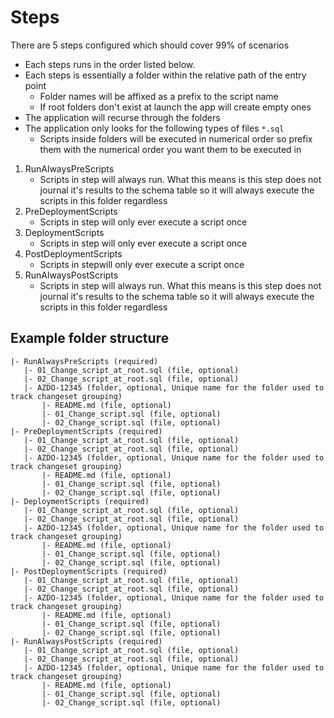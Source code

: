 ﻿# Steps
There are 5 steps configured which should cover 99% of scenarios

* Each steps runs in the order listed below.
* Each steps is essentially a folder within the relative path of the entry point
    * Folder names will be affixed as a prefix to the script name
    * If root folders don't exist at launch the app will create empty ones
* The application will recurse through the folders
* The application only looks for the following types of files ```*.sql```
    * Scripts inside folders will be executed in numerical order so prefix them with the numerical order you want them to be executed in

1. RunAlwaysPreScripts
    * Scripts in step will always run. What this means is this step does not journal it's results to the schema table so it will always execute the scripts in this folder regardless
2. PreDeploymentScripts
    * Scripts in step will only ever execute a script once
3. DeploymentScripts
    * Scripts in step will only ever execute a script once
4. PostDeploymentScripts
    * Scripts in stepwill only ever execute a script once
5. RunAlwaysPostScripts
    * Scripts in step will always run. What this means is this step does not journal it's results to the schema table so it will always execute the scripts in this folder regardless

## Example folder structure
```
|- RunAlwaysPreScripts (required)
   |- 01_Change_script_at_root.sql (file, optional)
   |- 02_Change_script_at_root.sql (file, optional)
   |- AZDO-12345 (folder, optional, Unique name for the folder used to track changeset grouping)
       |- README.md (file, optional)
       |- 01_Change_script.sql (file, optional)
       |- 02_Change_script.sql (file, optional)
|- PreDeploymentScripts (required)
   |- 01_Change_script_at_root.sql (file, optional)
   |- 02_Change_script_at_root.sql (file, optional)
   |- AZDO-12345 (folder, optional, Unique name for the folder used to track changeset grouping)
       |- README.md (file, optional)
       |- 01_Change_script.sql (file, optional)
       |- 02_Change_script.sql (file, optional)
|- DeploymentScripts (required)
   |- 01_Change_script_at_root.sql (file, optional)
   |- 02_Change_script_at_root.sql (file, optional)
   |- AZDO-12345 (folder, optional, Unique name for the folder used to track changeset grouping)
       |- README.md (file, optional)
       |- 01_Change_script.sql (file, optional)
       |- 02_Change_script.sql (file, optional)
|- PostDeploymentScripts (required)
   |- 01_Change_script_at_root.sql (file, optional)
   |- 02_Change_script_at_root.sql (file, optional)
   |- AZDO-12345 (folder, optional, Unique name for the folder used to track changeset grouping)
       |- README.md (file, optional)
       |- 01_Change_script.sql (file, optional)
       |- 02_Change_script.sql (file, optional)
|- RunAlwaysPostScripts (required)
   |- 01_Change_script_at_root.sql (file, optional)
   |- 02_Change_script_at_root.sql (file, optional)
   |- AZDO-12345 (folder, optional, Unique name for the folder used to track changeset grouping)
       |- README.md (file, optional)
       |- 01_Change_script.sql (file, optional)
       |- 02_Change_script.sql (file, optional)
```
